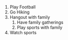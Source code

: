 1. Play Football
2. Go Hiking
3. Hangout with family
   1. Have family gatherings
   2. Play sports with family
4. Watch sports
